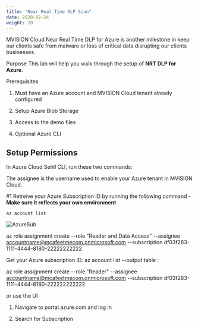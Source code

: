 ```yaml
---
title: "Near Real Time DLP Scan"
date: 2020-02-24
weight: 70
---
```


MVISION Cloud Near Real Time DLP for Azure is another milestone in keep our clients safe from malware or loss of critical data disrupting our clients businesses.

Purpose
This lab will help you walk through the setup of **NRT DLP for Azure**.

Prerequisites
1. Must have an Azure account and MVISION Cloud tenant already configured

2. Setup Azure Blob Storage

3. Access to the demo files

4. Optional Azure CLI

## Setup Permissions

In Azure Cloud Sehll CLI, run these two commands: 

The assignee is the username used to enable your Azure tenant in MVISION Cloud.

#1 Retreive your Azure Subscription ID by running the following command - **Make sure it reflects your own environment**

```
az account list
```

![AzureSub](/images/mfe/azuresub.png?classes=border,shadow)

az role assignment create --role "Reader and Data Access" --assignee accountname@mcafeetmecom.onmicrosoft.com --subscription df03f283-1111-4444-8180-22222222222

Get your Azure subscription ID: az account list --output table :

az role assignment create --role "Reader" --assignee accountname@mcafeetmecom.onmicrosoft.com --subscription df03f283-1111-4444-8180-222222222222

or use the UI

1. Navigate to portal.azure.com and log in

2. Search for Subscription
